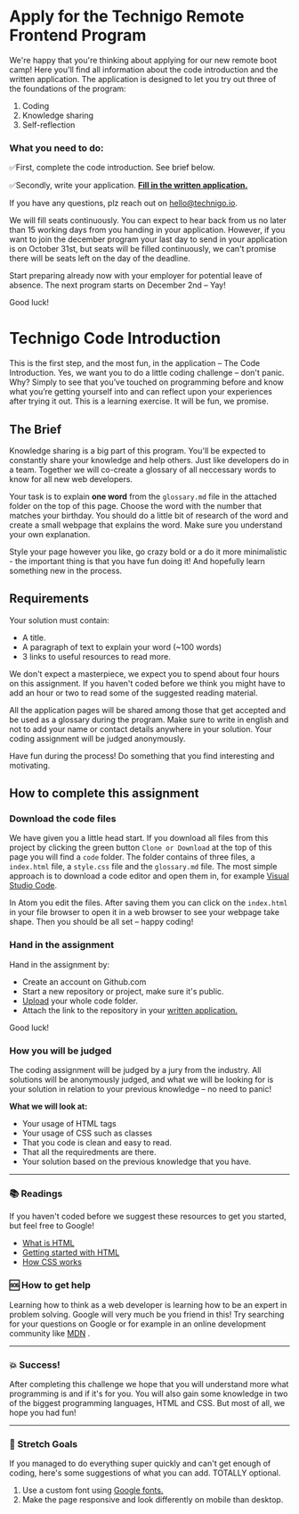# Apply for the Technigo Remote Frontend Program

We're happy that you're thinking about applying for our new remote boot camp! Here you'll find all information about the code introduction and the written application. The application is designed to let you try out three of the foundations of the program: 

1. Coding
2. Knowledge sharing
3. Self-reflection


### What you need to do: 

✅First, complete the code introduction. See brief below. 

✅Secondly, write your application. **[Fill in the written application.](https://technigo.typeform.com/to/LqJzy0?applied=full-program-dec-2019)**


If you have any questions, plz reach out on hello@technigo.io. 

We will fill seats continuously. You can expect to hear back from us no later than 15 working days from you handing in your application. However, if you want to join the december program your last day to send in your application is on October 31st, but seats will be filled continuously, we can't promise there will be seats left on the day of the deadline. 

Start preparing already now with your employer for potential leave of absence. The next program starts on December 2nd – Yay!

Good luck! 

# Technigo Code Introduction

This is the first step, and the most fun, in the application – The Code Introduction. Yes, we want you to do a little coding challenge – don't panic. Why? Simply to see that you’ve touched on programming before and know what you’re getting yourself into and can reflect upon your experiences after trying it out. This is a learning exercise. It will be fun, we promise. 

## The Brief

Knowledge sharing is a big part of this program. You'll be expected to constantly share your knowledge and help others. Just like developers do in a team. Together we will co-create a glossary of all neccessary words to know for all new web developers. 

Your task is to explain **one word** from the `glossary.md` file in the attached folder on the top of this page. Choose the word with the number that matches your birthday. You should do a little bit of research of the word and create a small webpage that explains the word. Make sure you understand your own explanation. 

Style your page however you like, go crazy bold or a do it more minimalistic - the important thing is that you have fun doing it! And hopefully learn something new in the process.

## Requirements
Your solution must contain:
* A title.
* A paragraph of text to explain your word (~100 words)
* 3 links to useful resources to read more. 

We don't expect a masterpiece, we expect you to spend about four hours on this assignment. If you haven't coded before we think you might have to add an hour or two to read some of the suggested reading material.

All the application pages will be shared among those that get accepted and be used as a glossary during the program. Make sure to write in english and not to add your name or contact details anywhere in your solution. Your coding assignment will be judged anonymously.  

Have fun during the process! Do something that you find interesting and motivating.

## How to complete this assignment

### Download the code files

We have given you a little head start. If you download all files from this project by clicking the green button `Clone or Download` at the top of this page you will find a `code` folder. The folder contains of three files, a `index.html` file, a `style.css` file and the `glossary.md` file. The most simple approach is to download a code editor and open them in, for example [Visual Studio Code](https://code.visualstudio.com/download).

In Atom you edit the files. After saving them you can click on the `index.html` in your file browser to open it in a web browser to see your webpage take shape. Then you should be all set – happy coding!

### Hand in the assignment

Hand in the assignment by:
* Create an account on Github.com
* Start a new repository or project, make sure it's public.
* [Upload](https://help.github.com/articles/adding-a-file-to-a-repository/) your whole code folder.
* Attach the link to the repository in your [written application.](https://technigo.typeform.com/to/f5xUV3)

Good luck!

### How you will be judged
The coding assignment will be judged by a jury from the industry. All solutions will be anonymously judged, and what we will be looking for is your solution in relation to your previous knowledge – no need to panic!

**What we will look at:** 
* Your usage of HTML tags
* Your usage of CSS such as classes
* That you code is clean and easy to read. 
* That all the requiredments are there. 
* Your solution based on the previous knowledge that you have. 

---

### :books: Readings

If you haven't coded before we suggest these resources to get you started, but feel free to Google!  

* [What is HTML](https://developer.mozilla.org/en-US/docs/Web/HTML)
* [Getting started with HTML](https://developer.mozilla.org/en-US/docs/Learn/HTML/Introduction_to_HTML/Getting_started)
* [How CSS works](https://developer.mozilla.org/en-US/docs/Learn/CSS/Introduction_to_CSS/How_CSS_works)

### :sos: How to get help
Learning how to think as a web developer is learning how to be an expert in problem solving. Google will very much be you friend in this! Try searching for your questions on Google or for example in an online development community like [MDN](https://developer.mozilla.org/en-US/) .


---

### :boom: Success!

After completing this challenge we hope that you will understand more what programming is and if it's for you. You will also gain some knowledge in two of the biggest programming languages, HTML and CSS. But most of all, we hope you had fun!

---

### :runner: Stretch Goals

If you managed to do everything super quickly and can't get enough of coding, here's some suggestions of what you can add. TOTALLY optional.

1. Use a custom font using [Google fonts.](https://fonts.google.com/?utm_source=google&utm_medium=cpc&utm_campaign=1001467%20%7C%20Material.IO%20%7C%20Global%20%7C%20en%20%7C%20Hybrid%20%7C%20Text%20%7C%20BKWS&utm_term=%7Bkeyword%7D&gclid=EAIaIQobChMItcCyxeaG2AIVwbYYCh3OtgmsEAAYASAAEgJ6O_D_BwE)
2. Make the page responsive and look differently on mobile than desktop.
